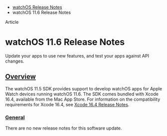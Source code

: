 - [watchOS Release Notes](https://developer.apple.com/documentation/watchos-release-notes)
- watchOS 11.6 Release Notes

Article

# watchOS 11.6 Release Notes

Update your apps to use new features, and test your apps against API changes.

## [Overview](https://developer.apple.com/documentation/watchos-release-notes/watchos-11_6-release-notes#Overview)

The watchOS 11.5 SDK provides support to develop watchOS apps for Apple Watch devices running watchOS 11.6. The SDK comes bundled with Xcode 16.4, available from the Mac App Store. For information on the compatibility requirements for Xcode 16.4, see [Xcode 16.4 Release Notes](https://developer.apple.com/documentation/Xcode-Release-Notes/xcode-16_4-release-notes).

### [General](https://developer.apple.com/documentation/watchos-release-notes/watchos-11_6-release-notes#General)

There are no new release notes for this software update.

